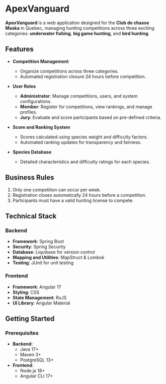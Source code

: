 # ApexVanguard

**ApexVanguard** is a web application designed for the **Club de chasse Maska** in Quebec, managing hunting competitions across three exciting categories: **underwater fishing**, **big game hunting**, and **bird hunting**.

## Features

- **Competition Management**
  - Organize competitions across three categories.
  - Automated registration closure 24 hours before competition.

- **User Roles**
  - **Administrator**: Manage competitions, users, and system configurations.
  - **Member**: Register for competitions, view rankings, and manage profiles.
  - **Jury**: Evaluate and score participants based on pre-defined criteria.

- **Score and Ranking System**
  - Scores calculated using species weight and difficulty factors.
  - Automated ranking updates for transparency and fairness.

- **Species Database**
  - Detailed characteristics and difficulty ratings for each species.

## Business Rules

1. Only one competition can occur per week.
2. Registration closes automatically 24 hours before a competition.
3. Participants must have a valid hunting license to compete.

## Technical Stack

### Backend
- **Framework**: Spring Boot
- **Security**: Spring Security
- **Database**: Liquibase for version control
- **Mapping and Utilities**: MapStruct & Lombok
- **Testing**: JUnit for unit testing

### Frontend
- **Framework**: Angular 17
- **Styling**: CSS
- **State Management**: RxJS
- **UI Library**: Angular Material

## Getting Started

### Prerequisites
- **Backend**:
  - Java 17+
  - Maven 3+
  - PostgreSQL 13+
- **Frontend**:
  - Node.js 18+
  - Angular CLI 17+

